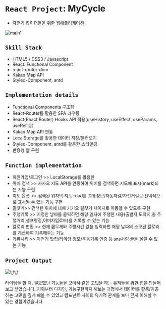 # `React Project`: MyCycle
* 자전거 라이더들을 위한 웹애플리케이션


![main1](https://user-images.githubusercontent.com/71425369/140443552-b32045d0-3802-4d6c-856f-9ca10198a046.PNG)

## `Skill Stack`

* HTML5 / CSS3 / Javascript
* React: Functional Component
* react-router-dom
* Kakao Map API
* Styled-Component, antd

## `Implementation details`

* Functional Components 구조화
* React-Router를 활용한 SPA 라우팅
* React(React Router) Hooks API 적용(useHistory, useEffect, useParams, useRef 등)
* Kakao Map API 연동
* LocalStorage를 활용한 데이터 저장/불러오기 
* Styled-Component, antd를 활용한 스타일링
* 반응형 웹 구현

## `Function implementation`

* 회원가입/로그인 >> LocalStorage를 활용한 
* 위치 검색 >> 카카오 지도 API를 연동하여 위치를 검색하면 지도에 표시(mark)되는 기능 구현
* 지도 옵션 >> 검색된 위치의 지도 road를 교통정보/자동차길/자전거길로 선택적으로 표시될 수 있는 기능 구현
* 길찾기>> 검색한 위치에 대해 카카오 길찾기 페이지로 이동할 수 있도록 구현
* 주행기록 >> 지정한 날짜를 클릭하면 해당 일자에 주행한 내용(출발지,도착지,총 주행거리,셀프평점,이미지업로드)을 기록할 수 있는 기능
* 칼로리 변환 >> 현재 몸무게와 주행시간 값을 입력하면 해당 날짜의 소모된 칼로리를 계산하여 기록해주는 기능
* 커뮤니티 >> 자전거 맛집/라이딩 정모/운동기록 인증 등 sns처럼 글을 올릴 수 있는 기능


## `Project Output`

![방방](https://user-images.githubusercontent.com/71425369/124382160-f714b500-dd00-11eb-8f23-2c95907ee297.gif)
 
라이딩을 할 때, 필요했던 기능들을 모아서 같은 고민을 하는 유저들을 위한 앱을 만들어보고 싶었습니다. 기획부터 디자인, 기능구현까지 해보는 과정에서 데이터를 활용/가공하는 고민을 깊게 해볼 수 있었고 컴포넌트 사이의 유기적 관계를 보다 깊게 이해할 수 있는 경험이었습니다.
